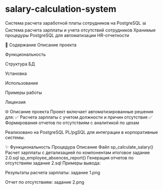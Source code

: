# salary-calculation-system
Система расчета заработной платы сотрудников на PostgreSQL
📊 Система расчета зарплаты и учета отсутствий сотрудников
Хранимые процедуры PostgreSQL для автоматизации HR-отчетности

📌 Содержание
Описание проекта

Функциональность

Структура БД

Установка

Использование

Примеры работы

Лицензия

🌐 Описание проекта
Проект включает автоматизированные решения для:
✅ Расчета зарплаты с учетом должности и причин отсутствия
✅ Формирования отчетов по отсутствиям с аналитикой по цехам

Реализовано на PostgreSQL PL/pgSQL для интеграции в корпоративные системы.

✨ Функциональность
Процедура	Описание	Файл
sp_calculate_salary()	Расчет зарплаты с детализацией по компонентам	итоговое задание 2.0.sql
sp_employee_absences_report()	Генерация отчетов по отсутствиям	задание 2.sql
Примеры вывода:

Результаты расчета зарплаты: задание 1.png

Отчет по отсутствиям: задание 2.png

